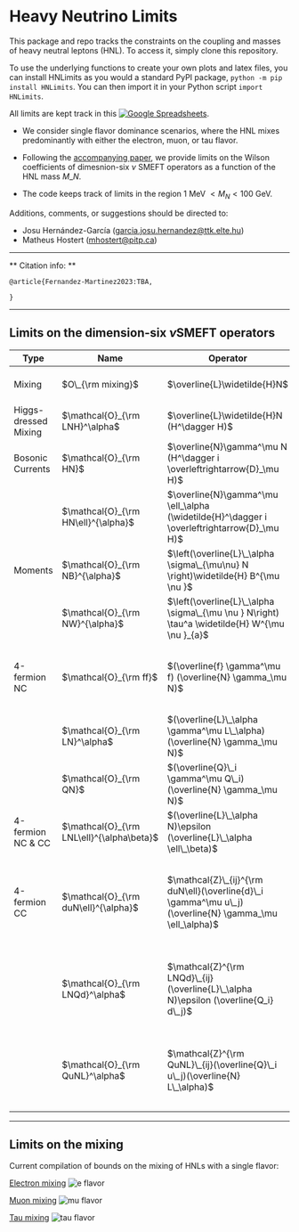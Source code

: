 # Heavy Neutrino Limits

This package and repo tracks the constraints on the coupling and masses of heavy neutral leptons (HNL). To access it, simply clone this repository.

To use the underlying functions to create your own plots and latex files, you can install HNLimits as you would a standard PyPI package, ``python -m pip install HNLimits``. You can then import it in your Python script ``import HNLimits``.

All limits are kept track in this [![Google Spreadsheets](https://img.shields.io/badge/Google_Sheets-Database-brightgreen.svg)](https://docs.google.com/spreadsheets/d/1TIpmkgOa63-8Sy75qh0YutI5XdRtiClU3aquUdmjqpc/edit?usp=sharing).

* We consider single flavor dominance scenarios, where the HNL mixes predominantly with either the electron, muon, or tau flavor.

* Following the [accompanying paper](www.arxiv.org/abs/XXXXXXX), we provide limits on the Wilson coefficients of dimesnion-six $\nu$ SMEFT operators as a function of the HNL mass $M\_{N}$.

* The code keeps track of limits in the region 1 MeV $< M_{N} < 100$ GeV.

Additions, comments, or suggestions should be directed to:
* Josu Hernández-García (garcia.josu.hernandez@ttk.elte.hu)
* Matheus Hostert (mhostert@pitp.ca)

--- 
** Citation info: **

```
@article{Fernandez-Martinez2023:TBA, 

}
```
---
## Limits on the dimension-six $\nu$SMEFT operators

| Type                 | Name                                      | Operator                                                                                              | Notebook                               | Figure                                                                                                                                                                                                                                                                                                                                                 |
|----------------------|-------------------------------------------|-------------------------------------------------------------------------------------------------------|----------------------------------------|--------------------------------------------------------------------------------------------------------------------------------------------------------------------------------------------------------------------------------------------------------------------------------------------------------------------------------------------------------|
| Mixing               | $O\_{\rm mixing}$                                        | $\overline{L}\widetilde{H}N$                                                                              | [``0_limits_mixing.ipynb``](https://github.com/mhostert/Heavy-Neutrino-Limits/blob/5299bb1705eb20c4d38e4fb784b0d79805d698b7/0_limits_mixing.ipynb)                     | [electron](https://github.com/mhostert/N-SMEFT-Limits/blob/main/plots/mixing/UeN_majorana.pdf)  <br />  [muon](https://github.com/mhostert/N-SMEFT-Limits/blob/main/plots/mixing/UmuN_majorana.pdf)  <br />  [tau](https://github.com/mhostert/N-SMEFT-Limits/blob/main/plots/mixing/UtauN_majorana.pdf) |
| Higgs-dressed Mixing | $\mathcal{O}_{\rm LNH}^\alpha$            | $\overline{L}\widetilde{H}N (H^\dagger H)$                                                                | [``1_NSMEFT_LHN.ipynb``](https://github.com/mhostert/Heavy-Neutrino-Limits/blob/9319051131e9882ae451405bfc668275c44d5ec8/1_NSMEFT_LHN.ipynb)                 | [electron]()  <br />  [muon]()  <br />  [tau]()                                                                                                                                                                                                                                                          |
| Bosonic Currents     | $\mathcal{O}_{\rm HN}$                    | $\overline{N}\gamma^\mu N (H^\dagger i \overleftrightarrow{D}_\mu H)$                                 | [``2_NSMEFT_bosonic_NC.ipynb``](https://github.com/mhostert/Heavy-Neutrino-Limits/blob/f8abe77c5588d3891425ce6519fb3ac918982ec4/2_NSMEFT_bosonic_NC.ipynb)          | [Bosonic NC]()                                                                                                                                                                                                                                                                                                                                         |
|                      | $\mathcal{O}_{\rm HN\ell}^{\alpha}$       | $\overline{N}\gamma^\mu \ell_\alpha (\widetilde{H}^\dagger i \overleftrightarrow{D}_\mu H)$               | [``3_NSMEFT_bosonic_CC.ipynb``](https://github.com/mhostert/Heavy-Neutrino-Limits/blob/eb39159704ff02b221ff2793d39f9ff7faae5146/3_NSMEFT_bosonic_CC.ipynb)          | [Bosonic CC]()                                                                                                                                                                                                                                                                                                                                         |
| Moments              | $\mathcal{O}_{\rm NB}^{\alpha}$             | $\left(\overline{L}\_\alpha \sigma\_{\mu\nu} N \right)\widetilde{H} B^{\mu \nu }$                        | [``4_NSMEFT_moment_NB.ipynb``](https://github.com/mhostert/Heavy-Neutrino-Limits/blob/eb39159704ff02b221ff2793d39f9ff7faae5146/4_NSMEFT_moment_NB.ipynb)           | [Moment hypercharge]()                                                                                                                                                                                                                                                                                                                                 |
|                      | $\mathcal{O}_{\rm NW}^{\alpha}$             | $\left(\overline{L}\_\alpha \sigma\_{\mu \nu } N\right) \tau^a \widetilde{H} W^{\mu \nu }_{a}$               | [``5_NSMEFT_moment_NW.ipynb``](https://github.com/mhostert/Heavy-Neutrino-Limits/blob/f8abe77c5588d3891425ce6519fb3ac918982ec4/5_NSMEFT_moment_NW.ipynb)           | [Moment W]()                                                                                                                                                                                                                                                                                                                                           |
| 4-fermion NC     | $\mathcal{O}_{\rm ff}$   | $(\overline{f} \gamma^\mu f) (\overline{N} \gamma_\mu N)$ | [``6_NSMEFT_4fermion_NC_ff_LN.ipynb``](https://github.com/mhostert/Heavy-Neutrino-Limits/blob/4f1280cf6d940cf75e5384d54f849bc9c377cac0/6_NSMEFT_4fermion_NC_ff.ipynb)      | [4-fermion ee]()  <br /> [4-fermion uu]()  <br /> [4-fermion dd]()                                                                                                                                                                                                                                                                                                                            |
|                      | $\mathcal{O}_{\rm LN}^\alpha$             | $(\overline{L}\_\alpha \gamma^\mu L\_\alpha) (\overline{N} \gamma_\mu N)$                               | [``6_NSMEFT_4fermion_NC_ff_LN.ipynb``](https://github.com/mhostert/Heavy-Neutrino-Limits/blob/4f1280cf6d940cf75e5384d54f849bc9c377cac0/6_NSMEFT_4fermion_NC_ff.ipynb)      | [4-fermion LN]()                                                                                                                                                                                                                                                                                                                                    |
|                      | $\mathcal{O}_{\rm QN}$                    | $(\overline{Q}\_i \gamma^\mu Q\_i) (\overline{N} \gamma_\mu N)$                | [``7_NSMEFT_4fermion_NC_QN.ipynb``](https://github.com/mhostert/Heavy-Neutrino-Limits/blob/f8abe77c5588d3891425ce6519fb3ac918982ec4/7_NSMEFT_4fermion_NC_QN.ipynb)      | [4-fermion QN]()                                                                                                                                                                                                                                                                                                                                    |
| 4-fermion NC & CC     | $\mathcal{O}_{\rm LNL\ell}^{\alpha\beta}$ | $(\overline{L}\_\alpha N)\epsilon (\overline{L}\_\alpha \ell\_\beta)$                                    | [``8_NSMEFT_4fermion_LNLell.ipynb``](https://github.com/mhostert/Heavy-Neutrino-Limits/blob/f8abe77c5588d3891425ce6519fb3ac918982ec4/8_NSMEFT_4fermion_LNLell.ipynb)  | [4-fermion LNLell NC]()  <br />  [4-fermion LNLell CC]()                                                                                                                                                                                                                                                                                                                                |
| 4-fermion CC               | $\mathcal{O}_{\rm duN\ell}^{\alpha}$      | $\mathcal{Z}\_{ij}^{\rm duN\ell}(\overline{d}\_i \gamma^\mu u\_j) (\overline{N} \gamma_\mu \ell_\alpha)$ | [``9_NSMEFT_4fermion_CC_duNell.ipynb``](https://github.com/mhostert/Heavy-Neutrino-Limits/blob/f8abe77c5588d3891425ce6519fb3ac918982ec4/9_NSMEFT_4fermion_CC_duNell.ipynb) | [4-fermion duNell: electron]() <br /> [4-fermion duNell: muon]() <br /> [4-fermion duNell: tau]() <br />                                                                                                                                                                                                                                                                                                                                |
|                      | $\mathcal{O}_{\rm LNQd}^\alpha$           | $\mathcal{Z}^{\rm LNQd}\_{ij} (\overline{L}\_\alpha N)\epsilon (\overline{Q_i} d\_j)$                    | [``10_NSMEFT_4fermion_CC_LNQd.ipynb``](https://github.com/mhostert/Heavy-Neutrino-Limits/blob/f8abe77c5588d3891425ce6519fb3ac918982ec4/10_NSMEFT_4fermion_CC_LNQd.ipynb)   | [4-fermion LNQd: electron]()  <br /> [4-fermion LNQd: muon]()  <br /> [4-fermion LNQd: tau]()  <br />                                                                                                                                                                                                                                                                                                                                |
|                      | $\mathcal{O}_{\rm QuNL}^\alpha$           | $\mathcal{Z}^{\rm QuNL}\_{ij}(\overline{Q}\_i u\_j)(\overline{N} L\_\alpha)$                              | [``11_NSMEFT_4fermion_CC_QuNL.ipynb``](https://github.com/mhostert/Heavy-Neutrino-Limits/blob/f8abe77c5588d3891425ce6519fb3ac918982ec4/11_NSMEFT_4fermion_CC_QuNL.ipynb)   | [4-fermion QuNL: electron]()   <br /> [4-fermion QuNL: muon]()   <br /> [4-fermion QuNL: tau]()   <br />                                                                                                                                                                                                                                                                                                                                 |


---
## Limits on the mixing

Current compilation of bounds on the mixing of HNLs with a single flavor:


[Electron mixing](https://raw.githubusercontent.com/mhostert/N-SMEFT-Limits/main/plots/mixing/UeN_majorana.png)
![e flavor](https://raw.githubusercontent.com/mhostert/N-SMEFT-Limits/main/plots/mixing/UeN_majorana.png)

[Muon mixing](https://raw.githubusercontent.com/mhostert/N-SMEFT-Limits/main/plots/mixing/UmuN_majorana.png)
![mu flavor](https://raw.githubusercontent.com/mhostert/N-SMEFT-Limits/main/plots/mixing/UmuN_majorana.png)

[Tau mixing](https://raw.githubusercontent.com/mhostert/N-SMEFT-Limits/main/plots/mixing/UtauN_majorana.png)
![tau flavor](https://raw.githubusercontent.com/mhostert/N-SMEFT-Limits/main/plots/mixing/UtauN_majorana.png)

